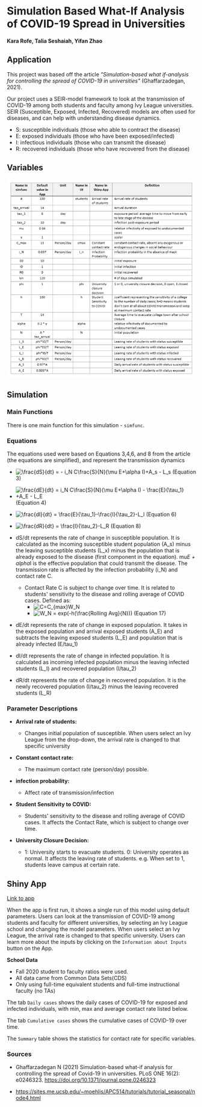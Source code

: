 # Simulation Based What-If Analysis of COVID-19 Spread in Universities

#### Kara Rofe, Talia Seshaiah, Yifan Zhao


## Application 

This project was based off the article *"Simulation-based what if-analysis for controlling the spread of COVID-19 in universities"* (Ghaffarzadegan, 2021). 

Our project uses a SEIR-model framework to look at the transmission of COVID-19 among both students and faculty among Ivy League universities. SEIR (Susceptible, Exposed, Infected, Recovered) models are often used for diseases, and can help with understanding disease dynamics. 

- S: susceptible individuals (those who able to contract the disease)
- E: exposed individuals (those who have been exposed/infected)
- I: infectious individuals (those who can transmit the disease)
- R: recovered individuals (those who have recovered from the disease)


## Variables
<img src="https://github.com/taliajs/php2560final/blob/main/parameter-table.PNG">

## Simulation 


### Main Functions

There is one main function for this simulation - `simfunc`. 


### Equations

The equations used were based on Equations 3,4,6, and 8 from the article (the equations are simplified), and represent the transmission dynamics
- <img src="https://latex.codecogs.com/svg.image?\frac{dS}{dt}&space;=&space;-&space;i_N&space;C\frac{S}{N}(\mu&space;E&plus;\alpha&space;I)&plus;A_s&space;-&space;L_s" title="\frac{dS}{dt} = - i_N C\frac{S}{N}(\mu E+\alpha I)+A_s - L_s" />  (Equation 3)

- <img src="https://latex.codecogs.com/svg.image?\frac{dE}{dt}&space;=&space;i_N&space;C\frac{S}{N}(\mu&space;E&plus;\alpha&space;I)&space;-&space;\frac{E}{\tau_1}&space;&plus;A_E&space;-&space;L_E" title="\frac{dE}{dt} = i_N C\frac{S}{N}(\mu E+\alpha I) - \frac{E}{\tau_1} +A_E - L_E" />  (Equation 4)

- <img src="https://latex.codecogs.com/svg.image?\frac{dI}{dt}&space;=&space;\frac{E}{\tau_1}-\frac{I}{\tau_2}-L_I" title="\frac{dI}{dt} = \frac{E}{\tau_1}-\frac{I}{\tau_2}-L_I" />  (Equation 6)

- <img src="https://latex.codecogs.com/svg.image?\frac{dR}{dt}&space;=&space;\frac{I}{\tau_2}-L_R" title="\frac{dR}{dt} = \frac{I}{\tau_2}-L_R" />  (Equation 8)
- dS/dt represents the rate of change in susceptible population. It is calculated as the incoming susceptible student population (A_s) minus the leaving susceptible students (L_x) minus the population that is already exposed to the disease (first component in the equation). mu*E + alpha*I is the effective population that could transmit the disease. The transmission rate is affected by the infection probability (i_N) and contact rate C.
  -  Contact Rate C is subject to change over time. It is related to students' sensitivity to the disease and rolling average of COVID cases. Defined as:
      - <img src="https://latex.codecogs.com/svg.image?C=C_{max}W_N" title="C=C_{max}W_N" />
      -    <img src="https://latex.codecogs.com/svg.image?W_N&space;=&space;exp(-h(\frac{Rolling&space;Avg}{N}))" title="W_N = exp(-h(\frac{Rolling Avg}{N}))" /> (Equation 17)   
- dE/dt represents the rate of change in exposed population. It takes in the exposed population and arrival exposed students (A_E) and subtracts the leaving exposed students (L_E) and population that is already infected (E/tau_1)
- dI/dt represents the rate of change in infected population. It is calculated as incoming infected population minus the leaving infected students (L_I) and recovered population (I/tau_2)
- dR/dt represents the rate of change in recovered population. It is the newly recovered population (I/tau_2) minus the leaving recovered students (L_R)

### Parameter Descriptions
- **Arrival rate of students:** 
  - Changes initial population of susceptible. When users select an Ivy League from the drop-down, the arrival rate is changed to that specific university

- **Constant contact rate:** 
  - The maximum contact rate (person/day) possible. 

- **infection probability:**
  - Affect rate of transmission/infection

- **Student Sensitivity to COVID:**
  - Students' sensitivity to the disease and rolling average of COVID cases. It affects the Contact Rate, which is subject to change over time. 

- **University Closure Decision:**
  - 1: University starts to evacuate students. 0: University operates as normal. It affects the leaving rate of students. e.g. When set to 1, students leave campus at certain rate.


## Shiny App 

[Link to app](https://taliajs.shinyapps.io/seir_covid_model/)

When the app is first run, it shows a single run of this model using default parameters. Users can look at the transmission of COVID-19 among students and faculty for different universities, by selecting an Ivy League school and changing the model parameters. When users select an Ivy League, the arrival rate is changed to that specific university. Users can learn more about the inputs by clicking on the `Information about Inputs` button on the App.

**School Data**
- Fall 2020 student to faculty ratios were used. 
- All data came from Common Data Sets(CDS)
- Only using full-time equivalent students and full-time instructional faculty (no TAs)


The tab `Daily cases` shows the daily cases of COVID-19 for exposed and infected individuals, with min, max and average contact rate listed below. 

The tab `Cumulative cases` shows the cumulative cases of COVID-19 over time. 

The `Summary` table shows the statistics for contact rate for specific variables.



### Sources
- Ghaffarzadegan N (2021) Simulation-based what-if analysis for controlling the spread of Covid-19 in universities. PLoS ONE 16(2): e0246323. https://doi.org/10.1371/journal.pone.0246323

- https://sites.me.ucsb.edu/~moehlis/APC514/tutorials/tutorial_seasonal/node4.html
